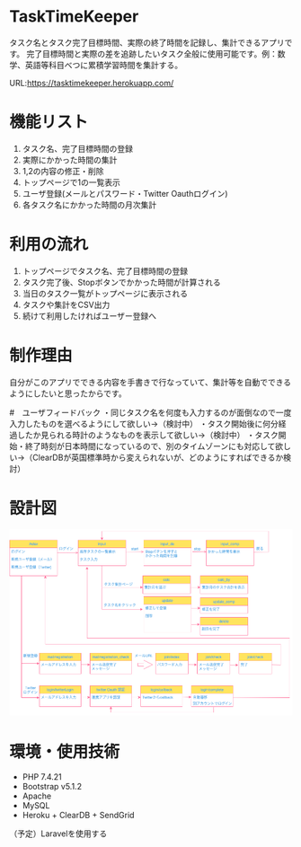 # TaskTimeKeeper
タスク名とタスク完了目標時間、実際の終了時間を記録し、集計できるアプリです。
完了目標時間と実際の差を追跡したいタスク全般に使用可能です。例：数学、英語等科目べつに累積学習時間を集計する。

URL:https://tasktimekeeper.herokuapp.com/

# 機能リスト
1. タスク名、完了目標時間の登録
2. 実際にかかった時間の集計
3. 1,2の内容の修正・削除
4. トップページで1の一覧表示
5. ユーザ登録(メールとパスワード・Twitter Oauthログイン)
6. 各タスク名にかかった時間の月次集計


# 利用の流れ
1. トップページでタスク名、完了目標時間の登録
2. タスク完了後、Stopボタンでかかった時間が計算される
3. 当日のタスク一覧がトップページに表示される
4. タスクや集計をCSV出力
5. 続けて利用したければユーザー登録へ

# 制作理由
自分がこのアプリでできる内容を手書きで行なっていて、集計等を自動でできるようにしたいと思ったからです。

#　ユーザフィードバック
・同じタスク名を何度も入力するのが面倒なので一度入力したものを選べるようにして欲しい→（検討中）
・タスク開始後に何分経過したか見られる時計のようなものを表示して欲しい→（検討中）
・タスク開始・終了時刻が日本時間になっているので、別のタイムゾーンにも対応して欲しい→（ClearDBが英国標準時から変えられないが、どのようにすればできるか検討）

# 設計図
![transition diagram](image/diagram.png)

# 環境・使用技術
* PHP 7.4.21
* Bootstrap v5.1.2 
* Apache
* MySQL
* Heroku + ClearDB + SendGrid

（予定）Laravelを使用する
